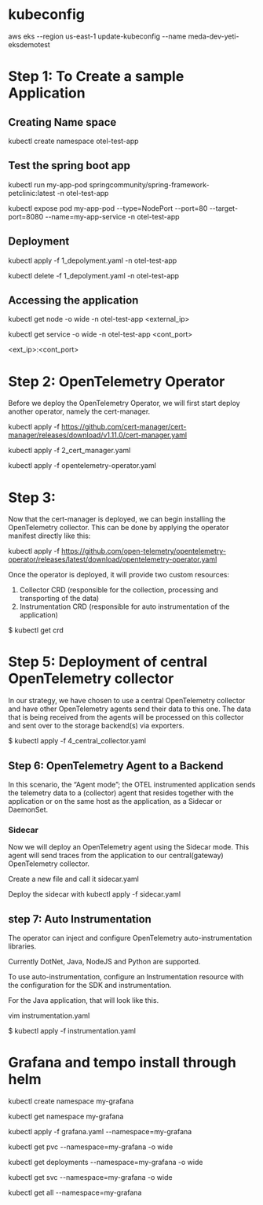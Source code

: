 # kubeconfig

aws eks --region us-east-1 update-kubeconfig --name meda-dev-yeti-eksdemotest


# Step 1: To Create a sample Application

## Creating Name space

kubectl create namespace otel-test-app

## Test the spring boot app

kubectl run my-app-pod springcommunity/spring-framework-petclinic:latest -n otel-test-app

kubectl expose pod my-app-pod --type=NodePort --port=80 --target-port=8080 --name=my-app-service -n otel-test-app


## Deployment

kubectl apply -f 1_depolyment.yaml -n otel-test-app

kubectl delete -f 1_depolyment.yaml -n otel-test-app


## Accessing the application

kubectl get node -o wide  -n otel-test-app  <external_ip>

kubectl get service -o wide -n otel-test-app  <cont_port>

 <ext_ip>:<cont_port>

# Step 2: OpenTelemetry Operator

Before we deploy the OpenTelemetry Operator, we will first start deploy another operator, namely the cert-manager.

kubectl apply -f https://github.com/cert-manager/cert-manager/releases/download/v1.11.0/cert-manager.yaml 

kubectl apply -f 2_cert_manager.yaml

kubectl apply -f opentelemetry-operator.yaml


# Step 3:  
  
Now that the cert-manager is deployed, we can begin installing the OpenTelemetry collector. This can be done by applying the operator manifest directly like this:

kubectl apply -f https://github.com/open-telemetry/opentelemetry-operator/releases/latest/download/opentelemetry-operator.yaml

Once the operator is deployed, it will provide two custom resources:

1. Collector CRD (responsible for the collection, processing and transporting of the data)
2. Instrumentation CRD (responsible for auto instrumentation of the application)

 $ kubectl get crd

# Step 5: Deployment of central OpenTelemetry collector

In our strategy, we have chosen to use a central OpenTelemetry collector and have other OpenTelemetry agents send their data to this one. The data that is being received from the agents will be processed on this collector and sent over to the storage backend(s) via exporters.



 $ kubectl apply -f 4_central_collector.yaml


## Step 6: OpenTelemetry Agent to a Backend

In this scenario, the “Agent mode”; the OTEL instrumented application sends the telemetry data to a (collector) agent that resides together with the application or on the same host as the application, as a Sidecar or DaemonSet.

### Sidecar
Now we will deploy an OpenTelemetry agent using the Sidecar mode. This agent will send traces from the application to our central(gateway) OpenTelemetry collector.

Create a new file and call it sidecar.yaml

Deploy the sidecar with kubectl apply -f sidecar.yaml


## step 7: Auto Instrumentation
The operator can inject and configure OpenTelemetry auto-instrumentation libraries.

Currently DotNet, Java, NodeJS and Python are supported.

To use auto-instrumentation, configure an Instrumentation resource with the configuration for the SDK and instrumentation.

For the Java application, that will look like this.

vim instrumentation.yaml

 $ kubectl apply -f instrumentation.yaml

# Grafana and tempo install through helm

kubectl create namespace my-grafana

kubectl get namespace my-grafana

kubectl apply -f grafana.yaml --namespace=my-grafana

kubectl get pvc --namespace=my-grafana -o wide


kubectl get deployments --namespace=my-grafana -o wide


kubectl get svc --namespace=my-grafana -o wide

kubectl get all --namespace=my-grafana